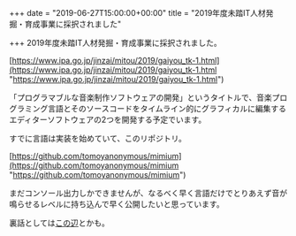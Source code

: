 +++
date = "2019-06-27T15:00:00+00:00"
title = "2019年度未踏IT人材発掘・育成事業に採択されました"

+++
2019年度未踏IT人材発掘・育成事業に採択されました。

[https://www.ipa.go.jp/jinzai/mitou/2019/gaiyou_tk-1.html](https://www.ipa.go.jp/jinzai/mitou/2019/gaiyou_tk-1.html "https://www.ipa.go.jp/jinzai/mitou/2019/gaiyou_tk-1.html")

「プログラマブルな音楽制作ソフトウェアの開発」というタイトルで、音楽プログラミング言語とそのソースコードをタイムライン的にグラフィカルに編集するエディターソフトウェアの2つを開発する予定でいます。

すでに言語は実装を始めていて、このリポジトリ。

[https://github.com/tomoyanonymous/mimium](https://github.com/tomoyanonymous/mimium "https://github.com/tomoyanonymous/mimium")

まだコンソール出力しかできませんが、なるべく早く言語だけでとりあえず音が鳴らせるレベルに持ち込んで早く公開したいと思っています。

裏話としては[この辺](/blog/sourcecode-as-musical-media)とかも。